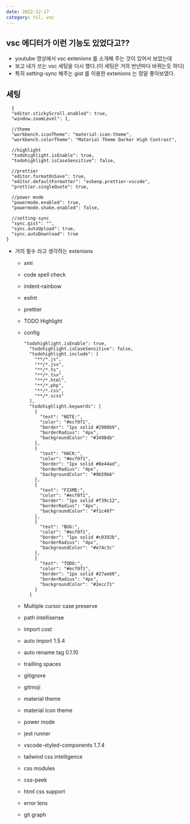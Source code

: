 ```yaml
---
date: 2022-12-17
category: til, vsc
---
```


## vsc 에디터가 이런 기능도 있었다고??

- youtube 영상에서 vsc extenions 를 소개해 주는 것이 있어서 보았는데
- 보고 내가 쓰는 vsc 세팅을 다시 했다.(이 세팅은 거의 반년마다 바뀌는듯 하다)
- 특히 setting-sync 해주는 gist 를 이용한 extenions 는 정말 좋아보였다.

## 세팅

```
  {
  "editor.stickyScroll.enabled": true,
  "window.zoomLevel": 1,

  //theme
  "workbench.iconTheme": "material-icon-theme",
  "workbench.colorTheme": "Material Theme Darker High Contrast",

  //highlight
  "todohighlight.isEnable": true,
  "todohighlight.isCaseSensitive": false,

  //prettier
  "editor.formatOnSave": true,
  "editor.defaultFormatter": "esbenp.prettier-vscode",
  "prettier.singleQuote": true,

  //power mode
  "powermode.enabled": true,
  "powermode.shake.enabled": false,

  //setting-sync
  "sync.gist": "",
  "sync.autoUpload": true,
  "sync.autoDownload": true
}
```

- 거의 필수 라고 생각하는 extenions

  - xml

  - code spell check

  - indent-rainbow

  - eslint

  - prettier

  - TODO Highlight

  - config

    ```tsx
    "todohighlight.isEnable": true,
      "todohighlight.isCaseSensitive": false,
      "todohighlight.include": [
        "**/*.js",
        "**/*.jsx",
        "**/*.ts",
        "**/*.tsx",
        "**/*.html",
        "**/*.php",
        "**/*.css",
        "**/*.scss"
      ],
      "todohighlight.keywords": [
        {
          "text": "NOTE:",
          "color": "#ecf0f1",
          "border": "1px solid #2980b9",
          "borderRadius": "4px",
          "backgroundColor": "#3498db"
        },
        {
          "text": "HACK:",
          "color": "#ecf0f1",
          "border": "1px solid #8e44ad",
          "borderRadius": "4px",
          "backgroundColor": "#9b59b6"
        },
        {
          "text": "FIXME:",
          "color": "#ecf0f1",
          "border": "1px solid #f39c12",
          "borderRadius": "4px",
          "backgroundColor": "#f1c40f"
        },
        {
          "text": "BUG:",
          "color": "#ecf0f1",
          "border": "1px solid #c0392b",
          "borderRadius": "4px",
          "backgroundColor": "#e74c3c"
        },
        {
          "text": "TODO:",
          "color": "#ecf0f1",
          "border": "1px solid #27ae60",
          "borderRadius": "4px",
          "backgroundColor": "#2ecc71"
        }
      ]
    ```

  - Multiple cursor case preserve

  - path intellisense

  - import cost

  - auto import 1.5.4

  - auto rename tag 0.1.10

  - trailling spaces

  - gitignore

  - gitmoji

  - material theme

  - material icon theme

  - power mode

  - jest runner

  - vscode-styled-components 1.7.4

  - tailwind css intelligence

  - css modules

  - css-peek

  - html css support

  - error lens

  - git graph
